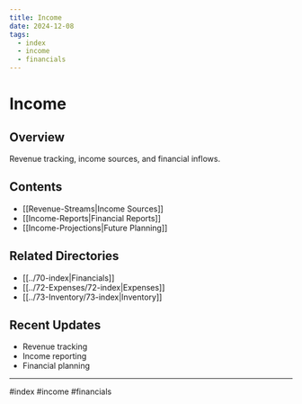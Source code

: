 ```yaml
---
title: Income
date: 2024-12-08
tags:
  - index
  - income
  - financials
---
```


# Income

## Overview
Revenue tracking, income sources, and financial inflows.

## Contents
- [[Revenue-Streams|Income Sources]]
- [[Income-Reports|Financial Reports]]
- [[Income-Projections|Future Planning]]

## Related Directories
- [[../70-index|Financials]]
- [[../72-Expenses/72-index|Expenses]]
- [[../73-Inventory/73-index|Inventory]]

## Recent Updates
- Revenue tracking
- Income reporting
- Financial planning

---

#index #income #financials